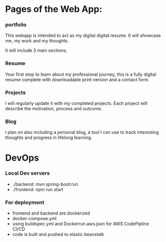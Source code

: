 # Pages of the Web App:
### portfolio
This webapp is intended to act as my digital digital resume. It will showcase me, my work and my thoughts.

It will include 3 main sections;

### Resume
Your first stop to learn about my professional journey, this is a fully digital resume complete with downloadable print version and a contact form.

### Projects
I will regularly update it with my completed projects.
Each project will describe the motivation, process and outcome.

### Blog
I plan on also including a personal blog, a tool I can use to track interesting thoughts and progress in lifelong learning.

# DevOps

### Local Dev servers
- ./backend: mvn spring-boot:run
- ./frontend: npm run start

### For deployment
- frontend and backend are dockerized
- docker-compose.yml
- using buildspec.yml and Dockerrun.aws.json for AWS CodePipline CI/CD
- code is built and pushed to elastic beanstalk